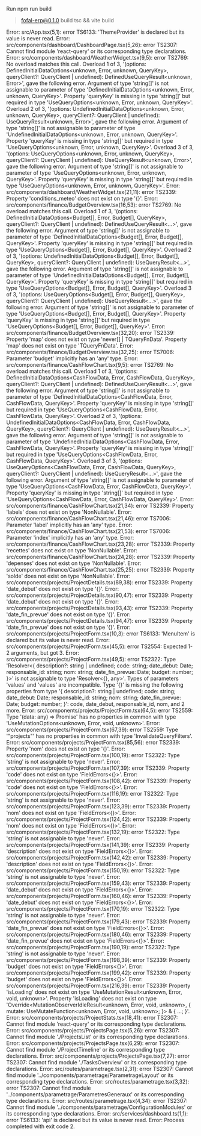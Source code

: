 Run npm run build

> fofal-erp@0.1.0 build
> tsc && vite build

Error: src/App.tsx(5,1): error TS6133: 'ThemeProvider' is declared but its value is never read.
Error: src/components/dashboard/DashboardPage.tsx(5,26): error TS2307: Cannot find module 'react-query' or its corresponding type declarations.
Error: src/components/dashboard/WeatherWidget.tsx(9,5): error TS2769: No overload matches this call.
  Overload 1 of 3, '(options: DefinedInitialDataOptions<unknown, Error, unknown, QueryKey>, queryClient?: QueryClient | undefined): DefinedUseQueryResult<unknown, Error>', gave the following error.
    Argument of type 'string[]' is not assignable to parameter of type 'DefinedInitialDataOptions<unknown, Error, unknown, QueryKey>'.
      Property 'queryKey' is missing in type 'string[]' but required in type 'UseQueryOptions<unknown, Error, unknown, QueryKey>'.
  Overload 2 of 3, '(options: UndefinedInitialDataOptions<unknown, Error, unknown, QueryKey>, queryClient?: QueryClient | undefined): UseQueryResult<unknown, Error>', gave the following error.
    Argument of type 'string[]' is not assignable to parameter of type 'UndefinedInitialDataOptions<unknown, Error, unknown, QueryKey>'.
      Property 'queryKey' is missing in type 'string[]' but required in type 'UseQueryOptions<unknown, Error, unknown, QueryKey>'.
  Overload 3 of 3, '(options: UseQueryOptions<unknown, Error, unknown, QueryKey>, queryClient?: QueryClient | undefined): UseQueryResult<unknown, Error>', gave the following error.
    Argument of type 'string[]' is not assignable to parameter of type 'UseQueryOptions<unknown, Error, unknown, QueryKey>'.
      Property 'queryKey' is missing in type 'string[]' but required in type 'UseQueryOptions<unknown, Error, unknown, QueryKey>'.
Error: src/components/dashboard/WeatherWidget.tsx(21,11): error TS2339: Property 'conditions_meteo' does not exist on type '{}'.
Error: src/components/finance/BudgetOverview.tsx(16,53): error TS2769: No overload matches this call.
  Overload 1 of 3, '(options: DefinedInitialDataOptions<Budget[], Error, Budget[], QueryKey>, queryClient?: QueryClient | undefined): DefinedUseQueryResult<...>', gave the following error.
    Argument of type 'string[]' is not assignable to parameter of type 'DefinedInitialDataOptions<Budget[], Error, Budget[], QueryKey>'.
      Property 'queryKey' is missing in type 'string[]' but required in type 'UseQueryOptions<Budget[], Error, Budget[], QueryKey>'.
  Overload 2 of 3, '(options: UndefinedInitialDataOptions<Budget[], Error, Budget[], QueryKey>, queryClient?: QueryClient | undefined): UseQueryResult<...>', gave the following error.
    Argument of type 'string[]' is not assignable to parameter of type 'UndefinedInitialDataOptions<Budget[], Error, Budget[], QueryKey>'.
      Property 'queryKey' is missing in type 'string[]' but required in type 'UseQueryOptions<Budget[], Error, Budget[], QueryKey>'.
  Overload 3 of 3, '(options: UseQueryOptions<Budget[], Error, Budget[], QueryKey>, queryClient?: QueryClient | undefined): UseQueryResult<...>', gave the following error.
    Argument of type 'string[]' is not assignable to parameter of type 'UseQueryOptions<Budget[], Error, Budget[], QueryKey>'.
      Property 'queryKey' is missing in type 'string[]' but required in type 'UseQueryOptions<Budget[], Error, Budget[], QueryKey>'.
Error: src/components/finance/BudgetOverview.tsx(32,20): error TS2339: Property 'map' does not exist on type 'never[] | TQueryFnData'.
  Property 'map' does not exist on type 'TQueryFnData'.
Error: src/components/finance/BudgetOverview.tsx(32,25): error TS7006: Parameter 'budget' implicitly has an 'any' type.
Error: src/components/finance/CashFlowChart.tsx(9,5): error TS2769: No overload matches this call.
  Overload 1 of 3, '(options: DefinedInitialDataOptions<CashFlowData, Error, CashFlowData, QueryKey>, queryClient?: QueryClient | undefined): DefinedUseQueryResult<...>', gave the following error.
    Argument of type 'string[]' is not assignable to parameter of type 'DefinedInitialDataOptions<CashFlowData, Error, CashFlowData, QueryKey>'.
      Property 'queryKey' is missing in type 'string[]' but required in type 'UseQueryOptions<CashFlowData, Error, CashFlowData, QueryKey>'.
  Overload 2 of 3, '(options: UndefinedInitialDataOptions<CashFlowData, Error, CashFlowData, QueryKey>, queryClient?: QueryClient | undefined): UseQueryResult<...>', gave the following error.
    Argument of type 'string[]' is not assignable to parameter of type 'UndefinedInitialDataOptions<CashFlowData, Error, CashFlowData, QueryKey>'.
      Property 'queryKey' is missing in type 'string[]' but required in type 'UseQueryOptions<CashFlowData, Error, CashFlowData, QueryKey>'.
  Overload 3 of 3, '(options: UseQueryOptions<CashFlowData, Error, CashFlowData, QueryKey>, queryClient?: QueryClient | undefined): UseQueryResult<...>', gave the following error.
    Argument of type 'string[]' is not assignable to parameter of type 'UseQueryOptions<CashFlowData, Error, CashFlowData, QueryKey>'.
      Property 'queryKey' is missing in type 'string[]' but required in type 'UseQueryOptions<CashFlowData, Error, CashFlowData, QueryKey>'.
Error: src/components/finance/CashFlowChart.tsx(21,34): error TS2339: Property 'labels' does not exist on type 'NonNullable<TQueryFnData>'.
Error: src/components/finance/CashFlowChart.tsx(21,46): error TS7006: Parameter 'label' implicitly has an 'any' type.
Error: src/components/finance/CashFlowChart.tsx(21,53): error TS7006: Parameter 'index' implicitly has an 'any' type.
Error: src/components/finance/CashFlowChart.tsx(23,28): error TS2339: Property 'recettes' does not exist on type 'NonNullable<TQueryFnData>'.
Error: src/components/finance/CashFlowChart.tsx(24,28): error TS2339: Property 'depenses' does not exist on type 'NonNullable<TQueryFnData>'.
Error: src/components/finance/CashFlowChart.tsx(25,25): error TS2339: Property 'solde' does not exist on type 'NonNullable<TQueryFnData>'.
Error: src/components/projects/ProjectDetails.tsx(89,38): error TS2339: Property 'date_debut' does not exist on type '{}'.
Error: src/components/projects/ProjectDetails.tsx(90,47): error TS2339: Property 'date_debut' does not exist on type '{}'.
Error: src/components/projects/ProjectDetails.tsx(93,43): error TS2339: Property 'date_fin_prevue' does not exist on type '{}'.
Error: src/components/projects/ProjectDetails.tsx(94,47): error TS2339: Property 'date_fin_prevue' does not exist on type '{}'.
Error: src/components/projects/ProjectForm.tsx(10,3): error TS6133: 'MenuItem' is declared but its value is never read.
Error: src/components/projects/ProjectForm.tsx(45,5): error TS2554: Expected 1-2 arguments, but got 3.
Error: src/components/projects/ProjectForm.tsx(49,5): error TS2322: Type 'Resolver<{ description?: string | undefined; code: string; date_debut: Date; responsable_id: string; nom: string; date_fin_prevue: Date; budget: number; }>' is not assignable to type 'Resolver<{}, any>'.
  Types of parameters 'values' and 'values' are incompatible.
    Type '{}' is missing the following properties from type '{ description?: string | undefined; code: string; date_debut: Date; responsable_id: string; nom: string; date_fin_prevue: Date; budget: number; }': code, date_debut, responsable_id, nom, and 2 more.
Error: src/components/projects/ProjectForm.tsx(64,5): error TS2559: Type '(data: any) => Promise<Project>' has no properties in common with type 'UseMutationOptions<unknown, Error, void, unknown>'.
Error: src/components/projects/ProjectForm.tsx(67,39): error TS2559: Type '"projects"' has no properties in common with type 'InvalidateQueryFilters'.
Error: src/components/projects/ProjectForm.tsx(85,56): error TS2339: Property 'nom' does not exist on type '{}'.
Error: src/components/projects/ProjectForm.tsx(100,19): error TS2322: Type 'string' is not assignable to type 'never'.
Error: src/components/projects/ProjectForm.tsx(107,39): error TS2339: Property 'code' does not exist on type 'FieldErrors<{}>'.
Error: src/components/projects/ProjectForm.tsx(108,42): error TS2339: Property 'code' does not exist on type 'FieldErrors<{}>'.
Error: src/components/projects/ProjectForm.tsx(116,19): error TS2322: Type 'string' is not assignable to type 'never'.
Error: src/components/projects/ProjectForm.tsx(123,39): error TS2339: Property 'nom' does not exist on type 'FieldErrors<{}>'.
Error: src/components/projects/ProjectForm.tsx(124,42): error TS2339: Property 'nom' does not exist on type 'FieldErrors<{}>'.
Error: src/components/projects/ProjectForm.tsx(132,19): error TS2322: Type 'string' is not assignable to type 'never'.
Error: src/components/projects/ProjectForm.tsx(141,39): error TS2339: Property 'description' does not exist on type 'FieldErrors<{}>'.
Error: src/components/projects/ProjectForm.tsx(142,42): error TS2339: Property 'description' does not exist on type 'FieldErrors<{}>'.
Error: src/components/projects/ProjectForm.tsx(150,19): error TS2322: Type 'string' is not assignable to type 'never'.
Error: src/components/projects/ProjectForm.tsx(159,43): error TS2339: Property 'date_debut' does not exist on type 'FieldErrors<{}>'.
Error: src/components/projects/ProjectForm.tsx(160,46): error TS2339: Property 'date_debut' does not exist on type 'FieldErrors<{}>'.
Error: src/components/projects/ProjectForm.tsx(170,19): error TS2322: Type 'string' is not assignable to type 'never'.
Error: src/components/projects/ProjectForm.tsx(179,43): error TS2339: Property 'date_fin_prevue' does not exist on type 'FieldErrors<{}>'.
Error: src/components/projects/ProjectForm.tsx(180,46): error TS2339: Property 'date_fin_prevue' does not exist on type 'FieldErrors<{}>'.
Error: src/components/projects/ProjectForm.tsx(190,19): error TS2322: Type 'string' is not assignable to type 'never'.
Error: src/components/projects/ProjectForm.tsx(198,39): error TS2339: Property 'budget' does not exist on type 'FieldErrors<{}>'.
Error: src/components/projects/ProjectForm.tsx(199,42): error TS2339: Property 'budget' does not exist on type 'FieldErrors<{}>'.
Error: src/components/projects/ProjectForm.tsx(216,39): error TS2339: Property 'isLoading' does not exist on type 'UseMutationResult<unknown, Error, void, unknown>'.
  Property 'isLoading' does not exist on type 'Override<MutationObserverIdleResult<unknown, Error, void, unknown>, { mutate: UseMutateFunction<unknown, Error, void, unknown>; }> & { ...; }'.
Error: src/components/projects/ProjectStats.tsx(18,41): error TS2307: Cannot find module 'react-query' or its corresponding type declarations.
Error: src/components/projects/ProjectsPage.tsx(5,26): error TS2307: Cannot find module './ProjectsList' or its corresponding type declarations.
Error: src/components/projects/ProjectsPage.tsx(6,29): error TS2307: Cannot find module './ProjectTimeline' or its corresponding type declarations.
Error: src/components/projects/ProjectsPage.tsx(7,27): error TS2307: Cannot find module './TasksOverview' or its corresponding type declarations.
Error: src/routes/parametrage.tsx(2,31): error TS2307: Cannot find module '../components/parametrage/ParametrageLayout' or its corresponding type declarations.
Error: src/routes/parametrage.tsx(3,32): error TS2307: Cannot find module '../components/parametrage/ParametresGeneraux' or its corresponding type declarations.
Error: src/routes/parametrage.tsx(4,34): error TS2307: Cannot find module '../components/parametrage/ConfigurationModules' or its corresponding type declarations.
Error: src/services/dashboard.ts(1,1): error TS6133: 'api' is declared but its value is never read.
Error: Process completed with exit code 2.